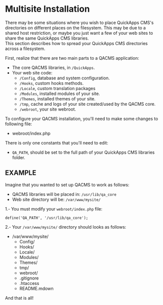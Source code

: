 Multisite Installation
======================

There may be some situations where you wish to place QuickApps CMS's directories on different places on the filesystem.
This may be due to a shared host restriction, or maybe you just want a few of your web sites to share the same QuickApps CMS libraries.  
This section describes how to spread your QuickApps CMS directories across a filesystem.

First, realize that there are two main parts to a QACMS application:

* The core QACMS libraries, in `/QuickApps`.
* Your web site code:
    * `/Config`, database and system configuration.
    * `/Hooks`, custom hooks methods.
    * `/Locale`, custom translation packages
    * `/Modules`, installed modules of your site.
    * `/Themes`, installed themes of your site.
    * `/tmp`, cache and logs of your site created/used by the QACMS core.
    * `/webroot`, your site webroot.
    
To configure your QACMS installation, you'll need to make some changes to following file: 

* webroot/index.php

There is only one constants that you'll need to edit: 

* `QA_PATH`, should be set to the full path of your QuickApps CMS libraries folder.


EXAMPLE
-------

Imagine that you wanted to set up QACMS to work as follows:

* QACMS libraries will be placed in: `/usr/lib/qa_core`
* Web site directory will be: `/var/www/mysite/`


1.- You must modify your `webroot/index.php` file:

    define('QA_PATH', '/usr/lib/qa_core');

2.- Your `/var/www/mysite/` directory should looks as follows:

* /var/www/mysite/
    * Config/
    * Hooks/
    * Locale/
    * Modules/
    * Themes/
    * tmp/
    * webroot/
    * .gitignore
    * .htaccess
    * README.mdown

And that is all!